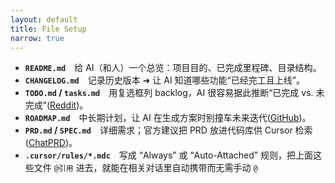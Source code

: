 ```yaml
---
layout: default
title: File Setup
narrow: true
---
```

- **`README.md`** 给 AI（和人）一个总览：项目目的、已完成里程碑、目录结构。
- **`CHANGELOG.md`** 记录历史版本 ➜ 让 AI 知道哪些功能“已经完工且上线”。
- **`TODO.md` / `tasks.md`** 用复选框列 backlog，AI 很容易据此推断“已完成 vs. 未完成”([Reddit](https://www.reddit.com/r/cursor/comments/1isi5br/ive_learnt_how_to_cursor_and_you_can_too_3/?utm_source=chatgpt.com "I've learnt how to Cursor, and you can too! 3 problems solved - Reddit"))。
- **`ROADMAP.md`** 中长期计划，让 AI 在生成方案时别撞车未来迭代([GitHub](https://github.com/digitalchild/cursor-best-practices?utm_source=chatgpt.com "Best practices when using Cursor the AI editor. - GitHub"))。
- **`PRD.md` / `SPEC.md`** 详细需求；官方建议把 PRD 放进代码库供 Cursor 检索([ChatPRD](https://www.chatprd.ai/resources/PRD-for-Cursor?utm_source=chatgpt.com "Resources / Best Practices for Using PRDs with Cursor - ChatPRD"))。
- **`.cursor/rules/*.mdc`** 写成 “Always” 或 “Auto-Attached” 规则，把上面这些文件 `@引用` 进去，就能在相关对话里自动携带而无需手动 `@`